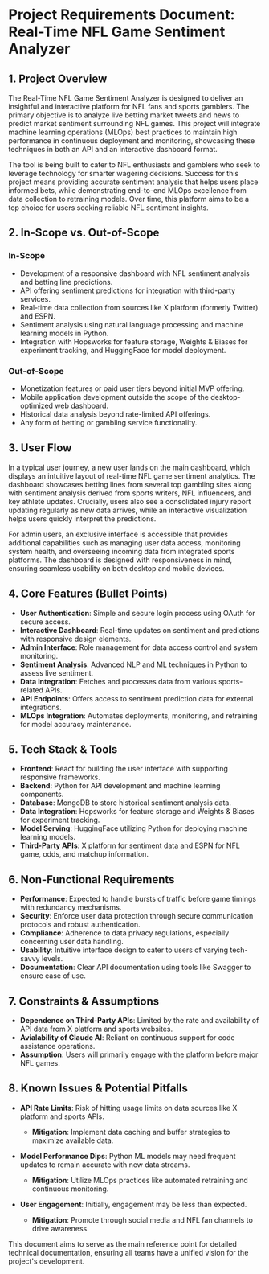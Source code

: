 # Project Requirements Document: Real-Time NFL Game Sentiment Analyzer

## 1. Project Overview

The Real-Time NFL Game Sentiment Analyzer is designed to deliver an insightful and interactive platform for NFL fans and sports gamblers. The primary objective is to analyze live betting market tweets and news to predict market sentiment surrounding NFL games. This project will integrate machine learning operations (MLOps) best practices to maintain high performance in continuous deployment and monitoring, showcasing these techniques in both an API and an interactive dashboard format.

The tool is being built to cater to NFL enthusiasts and gamblers who seek to leverage technology for smarter wagering decisions. Success for this project means providing accurate sentiment analysis that helps users place informed bets, while demonstrating end-to-end MLOps excellence from data collection to retraining models. Over time, this platform aims to be a top choice for users seeking reliable NFL sentiment insights.

## 2. In-Scope vs. Out-of-Scope

### In-Scope

*   Development of a responsive dashboard with NFL sentiment analysis and betting line predictions.
*   API offering sentiment predictions for integration with third-party services.
*   Real-time data collection from sources like X platform (formerly Twitter) and ESPN.
*   Sentiment analysis using natural language processing and machine learning models in Python.
*   Integration with Hopsworks for feature storage, Weights & Biases for experiment tracking, and HuggingFace for model deployment.

### Out-of-Scope

*   Monetization features or paid user tiers beyond initial MVP offering.
*   Mobile application development outside the scope of the desktop-optimized web dashboard.
*   Historical data analysis beyond rate-limited API offerings.
*   Any form of betting or gambling service functionality.

## 3. User Flow

In a typical user journey, a new user lands on the main dashboard, which displays an intuitive layout of real-time NFL game sentiment analytics. The dashboard showcases betting lines from several top gambling sites along with sentiment analysis derived from sports writers, NFL influencers, and key athlete updates. Crucially, users also see a consolidated injury report updating regularly as new data arrives, while an interactive visualization helps users quickly interpret the predictions.

For admin users, an exclusive interface is accessible that provides additional capabilities such as managing user data access, monitoring system health, and overseeing incoming data from integrated sports platforms. The dashboard is designed with responsiveness in mind, ensuring seamless usability on both desktop and mobile devices.

## 4. Core Features (Bullet Points)

*   **User Authentication**: Simple and secure login process using OAuth for secure access.
*   **Interactive Dashboard**: Real-time updates on sentiment and predictions with responsive design elements.
*   **Admin Interface**: Role management for data access control and system monitoring.
*   **Sentiment Analysis**: Advanced NLP and ML techniques in Python to assess live sentiment.
*   **Data Integration**: Fetches and processes data from various sports-related APIs.
*   **API Endpoints**: Offers access to sentiment prediction data for external integrations.
*   **MLOps Integration**: Automates deployments, monitoring, and retraining for model accuracy maintenance.

## 5. Tech Stack & Tools

*   **Frontend**: React for building the user interface with supporting responsive frameworks.
*   **Backend**: Python for API development and machine learning components.
*   **Database**: MongoDB to store historical sentiment analysis data.
*   **Data Integration**: Hopsworks for feature storage and Weights & Biases for experiment tracking.
*   **Model Serving**: HuggingFace utilizing Python for deploying machine learning models.
*   **Third-Party APIs**: X platform for sentiment data and ESPN for NFL game, odds, and matchup information.

## 6. Non-Functional Requirements

*   **Performance**: Expected to handle bursts of traffic before game timings with redundancy mechanisms.
*   **Security**: Enforce user data protection through secure communication protocols and robust authentication.
*   **Compliance**: Adherence to data privacy regulations, especially concerning user data handling.
*   **Usability**: Intuitive interface design to cater to users of varying tech-savvy levels.
*   **Documentation**: Clear API documentation using tools like Swagger to ensure ease of use.

## 7. Constraints & Assumptions

*   **Dependence on Third-Party APIs**: Limited by the rate and availability of API data from X platform and sports websites.
*   **Avialability of Claude AI**: Reliant on continuous support for code assistance operations.
*   **Assumption**: Users will primarily engage with the platform before major NFL games.

## 8. Known Issues & Potential Pitfalls

*   **API Rate Limits**: Risk of hitting usage limits on data sources like X platform and sports APIs.

    *   **Mitigation**: Implement data caching and buffer strategies to maximize available data.

*   **Model Performance Dips**: Python ML models may need frequent updates to remain accurate with new data streams.

    *   **Mitigation**: Utilize MLOps practices like automated retraining and continuous monitoring.

*   **User Engagement**: Initially, engagement may be less than expected.

    *   **Mitigation**: Promote through social media and NFL fan channels to drive awareness.

This document aims to serve as the main reference point for detailed technical documentation, ensuring all teams have a unified vision for the project's development.
